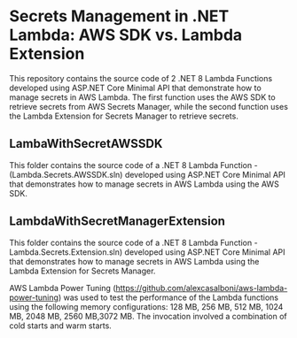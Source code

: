 # Secrets Management in .NET Lambda: AWS SDK vs. Lambda Extension

This repository contains the source code of 2 .NET 8 Lambda Functions developed using ASP.NET Core Minimal API that demonstrate how to manage secrets in AWS Lambda. 
The first function uses the AWS SDK to retrieve secrets from AWS Secrets Manager, while the second function uses the Lambda Extension for Secrets Manager 
to retrieve secrets.


## LambaWithSecretAWSSDK ##

This folder contains the source code of a .NET 8 Lambda Function - (Lambda.Secrets.AWSSDK.sln) developed using ASP.NET Core Minimal API 
that demonstrates how to manage secrets in AWS Lambda using the AWS SDK.

## LambdaWithSecretManagerExtension ###

This folder contains the source code of a .NET 8 Lambda Function - Lambda.Secrets.Extension.sln) developed using ASP.NET Core Minimal API that demonstrates how 
to manage secrets in AWS Lambda using the Lambda Extension for Secrets Manager.


AWS Lambda Power Tuning (https://github.com/alexcasalboni/aws-lambda-power-tuning) was used to test the performance of the Lambda functions using 
the following memory configurations: 128 MB, 256 MB, 512 MB, 1024 MB, 2048 MB, 2560 MB,3072 MB. The invocation involved a combination of cold starts and warm starts.